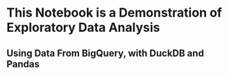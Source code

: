 # This Notebook is a Demonstration of Exploratory Data Analysis

## Using Data From BigQuery, with DuckDB and Pandas